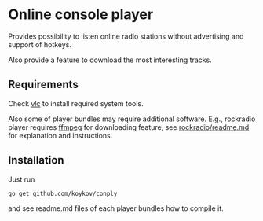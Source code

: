 Online console player
=====================

Provides possibility to listen online radio stations without advertising and support of hotkeys.

Also provide a feature to download the most interesting tracks.

## Requirements

Check [vlc](https://github.com/koykov/vlc/blob/master/readme.md) to install required system tools.

Also some of player bundles may require additional software. E.g., rockradio player requires [ffmpeg](https://www.ffmpeg.org/) for downloading feature, see [rockradio/readme.md](rockradio/readme.md) for explanation and instructions.

## Installation

Just run
```bash
go get github.com/koykov/conply
```
and see readme.md files of each player bundles how to compile it.
